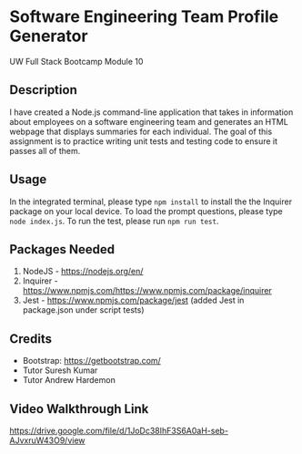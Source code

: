# Software Engineering Team Profile Generator
UW Full Stack Bootcamp Module 10

## Description
I have created a Node.js command-line application that takes in information about employees on a software engineering team and generates an HTML webpage that displays summaries for each individual.
The goal of this assignment is to practice writing unit tests and testing code to ensure it passes all of them.

## Usage
In the integrated terminal, please type ```npm install``` to install the the Inquirer package on your local device. To load the prompt questions, please type ```node index.js```. To run the test, please run ```npm run test```.

## Packages Needed
1) NodeJS - https://nodejs.org/en/
2) Inquirer - https://www.npmjs.com/https://www.npmjs.com/package/inquirer
3) Jest - https://www.npmjs.com/package/jest
(added Jest in package.json under script tests)

## Credits
* Bootstrap: https://getbootstrap.com/
* Tutor Suresh Kumar
* Tutor Andrew Hardemon

## Video Walkthrough Link 
https://drive.google.com/file/d/1JoDc38IhF3S6A0aH-seb-AJvxruW43O9/view 
